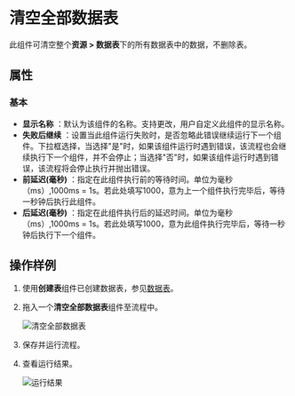 # 清空全部数据表

此组件可清空整个**资源 > 数据表**下的所有数据表中的数据，不删除表。

## 属性

### 基本

- **显示名称** ：默认为该组件的名称。支持更改，用户自定义此组件的显示名称。
- **失败后继续** ：设置当此组件运行失败时，是否忽略此错误继续运行下一个组件。下拉框选择，当选择"是"时，如果该组件运行时遇到错误，该流程也会继续执行下一个组件，并不会停止；当选择"否"时，如果该组件运行时遇到错误，该流程将会停止执行并抛出错误。
- **前延迟(毫秒)** ：指定在此组件执行前的等待时间。单位为毫秒（ms）,1000ms = 1s。若此处填写1000，意为上一个组件执行完毕后，等待一秒钟后执行此组件。
- **后延迟(毫秒)** ：指定在此组件执行后的延迟时间。单位为毫秒（ms）,1000ms = 1s。若此处填写1000，意为此组件执行完毕后，等待一秒钟后执行下一个组件。

## 操作样例

1. 使用**创建表**组件已创建数据表，参见[数据表](./createtable.md)。
2. 拖入一个**清空全部数据表**组件至流程中。

   ![清空全部数据表](https://docimages.blob.core.chinacloudapi.cn/images/Activities/querydatatable20210323.png)

3. 保存并运行流程。
4. 查看运行结果。

   ![运行结果](https://docimages.blob.core.chinacloudapi.cn/images/Activities/emptydatatableresult20210323.png)
